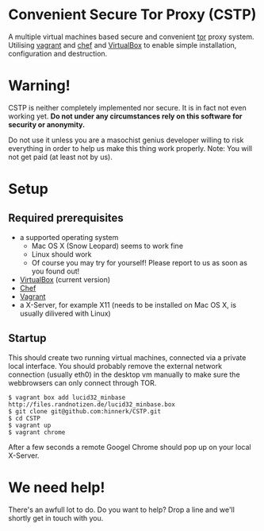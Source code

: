 # Convenient Secure Tor Proxy (CSTP)

A multiple virtual machines based secure and convenient [tor][] proxy system. Utilising [vagrant][] and [chef][] and [VirtualBox][] to enable simple installation, configuration and destruction.

# Warning!

CSTP is neither completely implemented nor secure. It is in fact not even working yet. **Do not under any circumstances rely on this software for security or anonymity.**

Do not use it unless you are a masochist genius developer willing to risk everything in order to help us make this thing work properly. Note: You will not get paid (at least not by us).

# Setup

## Required prerequisites

* a supported operating system
    * Mac OS X (Snow Leopard) seems to work fine
    * Linux should work
    * Of course you may try for yourself! Please report to us as soon as you found out!
* [VirtualBox][] (current version)
* [Chef][]
* [Vagrant][]
* a X-Server, for example X11 (needs to be installed on Mac OS X, is usually dilivered with Linux)

## Startup

This should create two running virtual machines, connected via a private local interface. You should probably remove the external network connection (usually eth0) in the desktop vm manually to make sure the webbrowsers can only connect through TOR.

    $ vagrant box add lucid32_minbase http://files.randnotizen.de/lucid32_minbase.box
    $ git clone git@github.com:hinnerk/CSTP.git
    $ cd CSTP
    $ vagrant up
    $ vagrant chrome

After a few seconds a remote Googel Chrome should pop up on your local X-Server.


# We need help!

There's an awfull lot to do. Do you want to help? Drop a line and we'll shortly get in touch with you.


[chef]: http://www.opscode.com/chef/
[tor]: http://www.torproject.org/
[vagrant]: http://vagrantup.com/
[VirtualBox]: http://www.virtualbox.org/
